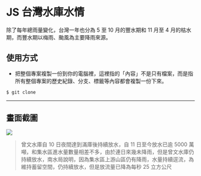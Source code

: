 # JS 台灣水庫水情

除了每年總雨量變化，台灣一年也分為 5 至 10 月的豐水期和 11 月至 4 月的枯水期，而豐水期以梅雨、颱風為主要降雨來源。

## 使用方式
- 把整個專案複製一份到你的電腦裡，這裡指的「內容」不是只有檔案，而是指所有整個專案的歷史紀錄、分支、標籤等內容都會複製一份下來。
```sh
$ git clone
```

----

## 畫面截圖
![](https://i.imgur.com/QX5gOgb.png)
> 曾文水庫自 10 日夜間達到滿庫後持續放水，自 11 日至今放水已逾 5000 萬噸，和集水區進水量數量相差不多，由於連日來幾未降雨，但是曾文水庫仍持續放水，南水局說明，因為集水區上游山區仍有降雨，水量持續逕流，為維持蓄留空間，仍持續放水，但是放流量已降為每秒 25 立方公尺
